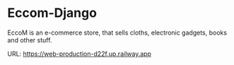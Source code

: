 # Eccom-Django
EccoM is an e-commerce store, that sells cloths, electronic gadgets, books and other stuff. 

URL:
https://web-production-d22f.up.railway.app
